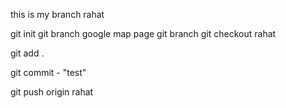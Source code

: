 this is  my branch rahat

git init 
git branch google map page
git branch
git checkout rahat

git add .

git commit - "test"

git push origin rahat